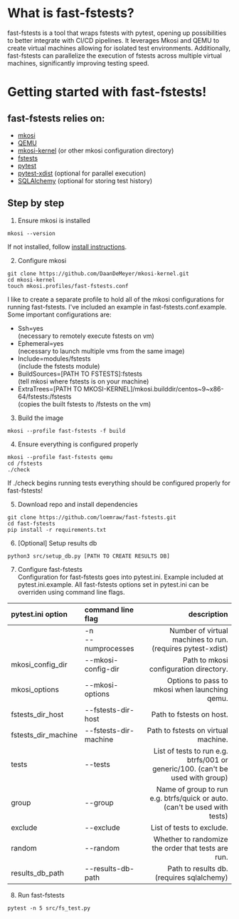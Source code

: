 # What is fast-fstests?
fast-fstests is a tool that wraps fstests with pytest, opening up possibilities to better integrate with CI/CD pipelines. It leverages Mkosi and QEMU to create virtual machines allowing for isolated test environments. Additionally, fast-fstests can parallelize the execution of fstests across multiple virtual machines, significantly improving testing speed.

# Getting started with fast-fstests!
## fast-fstests relies on:
* [mkosi](https://github.com/systemd/mkosi)
* [QEMU](https://www.qemu.org/download/)
* [mkosi-kernel](https://github.com/DaanDeMeyer/mkosi-kernel) (or other mkosi configuration directory)
* [fstests](https://github.com/kdave/xfstests)
* [pytest](https://docs.pytest.org/en/stable/getting-started.html)
* [pytest-xdist](https://pypi.org/project/pytest-xdist/) (optional for parallel execution)
* [SQLAlchemy](https://www.sqlalchemy.org/) (optional for storing test history)

## Step by step
1. Ensure mkosi is installed
```
mkosi --version
```
If not installed, follow [install instructions](https://github.com/systemd/mkosi).

2. Configure mkosi
```
git clone https://github.com/DaanDeMeyer/mkosi-kernel.git
cd mkosi-kernel
touch mkosi.profiles/fast-fstests.conf
```
I like to create a separate profile to hold all of the mkosi configurations for running fast-fstests.
I've included an example in fast-fstests.conf.example. Some important configurations are:
* Ssh=yes\
  (necessary to remotely execute fstests on vm)
* Ephemeral=yes\
  (necessary to launch multiple vms from the same image)
* Include=modules/fstests\
  (include the fstests module)
* BuildSources=[PATH TO FSTESTS]:fstests\
  (tell mkosi where fstests is on your machine)
* ExtraTrees=[PATH TO MKOSI-KERNEL]/mkosi.builddir/centos\~9~x86-64/fstests:/fstests\
  (copies the built fstests to /fstests on the vm)

3. Build the image
```
mkosi --profile fast-fstests -f build
```

4. Ensure everything is configured properly
```
mkosi --profile fast-fstests qemu
cd /fstests
./check
```
If ./check begins running tests everything should be configured properly for fast-fstests!

5. Download repo and install dependencies
```
git clone https://github.com/loemraw/fast-fstests.git
cd fast-fstests
pip install -r requirements.txt
```

6. [Optional] Setup results db
```
python3 src/setup_db.py [PATH TO CREATE RESULTS DB]
```

7. Configure fast-fstests\
Configuration for fast-fstests goes into pytest.ini. Example included at pytest.ini.example.
All fast-fstests options set in pytest.ini can be overriden using command line flags.

| pytest.ini option | command line flag | description |
| :- | :- | -: |
| | -n <br> --numprocesses | Number of virtual machines to run. (requires pytest-xdist) |
| mkosi_config_dir | --mkosi-config-dir | Path to mkosi configuration directory. |
| mkosi_options | --mkosi-options | Options to pass to mkosi when launching qemu. |
| fstests_dir_host | --fstests-dir-host | Path to fstests on host. |
| fstests_dir_machine | --fstests-dir-machine | Path to fstests on virtual machine. |
| tests | --tests | List of tests to run e.g. btrfs/001 or generic/100. (can't be used with group) |
| group | --group | Name of group to run e.g. btrfs/quick or auto. (can't be used with tests) |
| exclude | --exclude | List of tests to exclude. |
| random | --random | Whether to randomize the order that tests are run. |
| results_db_path | --results-db-path | Path to results db. (requires sqlalchemy) |

8. Run fast-fstests
```
pytest -n 5 src/fs_test.py
```
